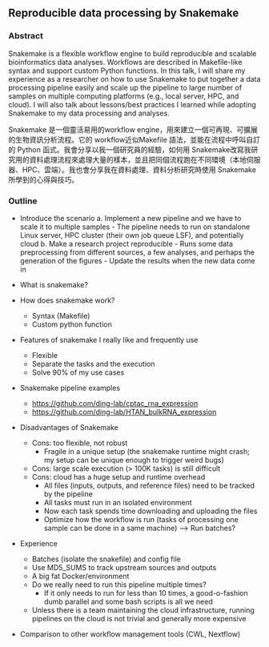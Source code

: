 ## Reproducible data processing by Snakemake

### Abstract
Snakemake is a flexible workflow engine to build reproducible and scalable bioinformatics data analyses. Workflows are described in Makefile-like syntax and support custom Python functions. In this talk, I will share my experience as a researcher on how to use Snakemake to put together a data processing pipeline easily and scale up the pipeline to large number of samples on multiple computing platforms (e.g., local server, HPC, and cloud). I will also talk about lessons/best practices I learned while adopting Snakemake to my data processing and analyses.

Snakemake 是一個靈活易用的workflow engine，用來建立一個可再現、可擴展的生物資訊分析流程。它的 workflow近似Makefile 語法，並能在流程中呼叫自訂的 Python 函式。我會分享以我一個研究員的經驗，如何用 Snakemake改寫我研究用的資料處理流程來處理大量的樣本，並且把同個流程跑在不同環境（本地伺服器、HPC、雲端）。我也會分享我在資料處理、資料分析研究時使用 Snakemake所學到的心得與技巧。

### Outline
- Introduce the scenario
    a. Implement a new pipeline and we have to scale it to multiple samples
        - The pipeline needs to run on standalone Linux server, HPC cluster (their own job queue LSF), and potentially cloud
    b. Make a research project reproducible
        - Runs some data preprocessing from different sources, a few analyses, and perhaps the generation of the figures
        - Update the results when the new data come in

- What is snakemake?
- How does snakemake work?
    - Syntax (Makefile)
    - Custom python function
- Features of snakemake I really like and frequently use
    - Flexible
    - Separate the tasks and the execution
    - Solve 90% of my use cases

- Snakemake pipeline examples
    - https://github.com/ding-lab/cptac_rna_expression
    - https://github.com/ding-lab/HTAN_bulkRNA_expression

- Disadvantages of Snakemake
    - Cons: too flexible, not robust
        - Fragile in a unique setup (the snakemake runtime might crash; my setup can be unique enough to trigger weird bugs)
    - Cons: large scale execution (> 100K tasks) is still difficult
    - Cons: cloud has a huge setup and runtime overhead
        - All files (inputs, outputs, and reference files) need to be tracked by the pipeline
        - All tasks must run in an isolated environment
        - Now each task spends time downloading and uploading the files
        - Optimize how the workflow is run (tasks of processing one sample can be done in a same machine) --> Run batches?

- Experience
    - Batches (isolate the snakefile) and config file
    - Use MD5_SUMS to track upstream sources and outputs
    - A big fat Docker/environment
    - Do we really need to run this pipeline multiple times?
        - If it only needs to run for less than 10 times, a good-o-fashion dumb parallel and some bash scripts is all we need
    - Unless there is a team maintaining the cloud infrastructure, running pipelines on the cloud is not trivial and generally more expensive

- Comparison to other workflow management tools (CWL, Nextflow)
